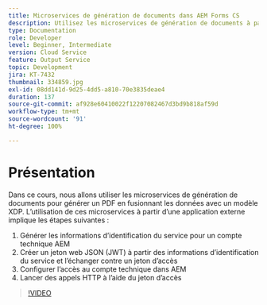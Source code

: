 ```yaml
---
title: Microservices de génération de documents dans AEM Forms CS
description: Utilisez les microservices de génération de documents à partir d’une application externe.
type: Documentation
role: Developer
level: Beginner, Intermediate
version: Cloud Service
feature: Output Service
topic: Development
jira: KT-7432
thumbnail: 334859.jpg
exl-id: 08dd141d-9d25-4dd5-a810-70e3835deae4
duration: 137
source-git-commit: af928e60410022f12207082467d3bd9b818af59d
workflow-type: tm+mt
source-wordcount: '91'
ht-degree: 100%

---
```


# Présentation

Dans ce cours, nous allons utiliser les microservices de génération de documents pour générer un PDF en fusionnant les données avec un modèle XDP. L’utilisation de ces microservices à partir d’une application externe implique les étapes suivantes :

1. Générer les informations d’identification du service pour un compte technique AEM
1. Créer un jeton web JSON (JWT) à partir des informations d’identification du service et l’échanger contre un jeton d’accès
1. Configurer l’accès au compte technique dans AEM
1. Lancer des appels HTTP à l’aide du jeton d’accès

>[!VIDEO](https://video.tv.adobe.com/v/334859?quality=12&learn=on)
